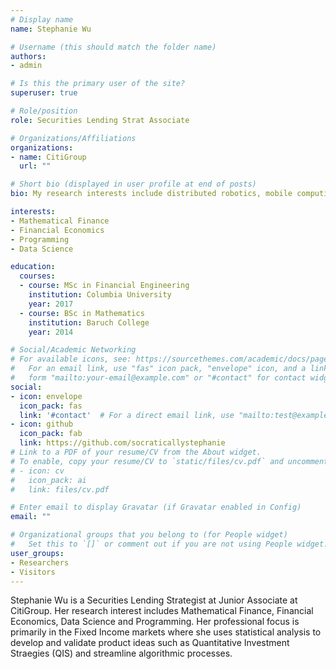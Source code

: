```yaml
---
# Display name
name: Stephanie Wu

# Username (this should match the folder name)
authors:
- admin

# Is this the primary user of the site?
superuser: true

# Role/position
role: Securities Lending Strat Associate

# Organizations/Affiliations
organizations:
- name: CitiGroup
  url: ""

# Short bio (displayed in user profile at end of posts)
bio: My research interests include distributed robotics, mobile computing and programmable matter.

interests:
- Mathematical Finance
- Financial Economics
- Programming
- Data Science

education:
  courses:
  - course: MSc in Financial Engineering
    institution: Columbia University
    year: 2017
  - course: BSc in Mathematics
    institution: Baruch College
    year: 2014

# Social/Academic Networking
# For available icons, see: https://sourcethemes.com/academic/docs/page-builder/#icons
#   For an email link, use "fas" icon pack, "envelope" icon, and a link in the
#   form "mailto:your-email@example.com" or "#contact" for contact widget.
social:
- icon: envelope
  icon_pack: fas
  link: '#contact'  # For a direct email link, use "mailto:test@example.org".
- icon: github
  icon_pack: fab
  link: https://github.com/socraticallystephanie
# Link to a PDF of your resume/CV from the About widget.
# To enable, copy your resume/CV to `static/files/cv.pdf` and uncomment the lines below.
# - icon: cv
#   icon_pack: ai
#   link: files/cv.pdf

# Enter email to display Gravatar (if Gravatar enabled in Config)
email: ""

# Organizational groups that you belong to (for People widget)
#   Set this to `[]` or comment out if you are not using People widget.
user_groups:
- Researchers
- Visitors
---
```


Stephanie Wu is a Securities Lending Strategist at Junior Associate at CitiGroup. Her research interest includes Mathematical Finance, Financial Economics, Data Science and Programming. Her professional focus is primarily in the Fixed Income markets where she uses statistical analysis to develop and validate product ideas such as Quantitative Investment Straegies (QIS) and streamline algorithmic processes.
